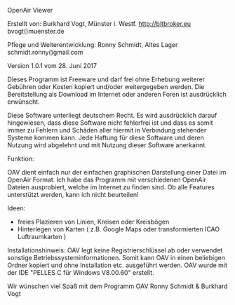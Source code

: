 OpenAir Viewer

Erstellt von: 
Burkhard Vogt, Münster i. Westf.
http://bitbroker.eu
bvogt()muenster.de

Pflege und Weiterentwicklung:
Ronny Schmidt, Altes Lager
schmidt.ronny()gmail.com

Version 1.0.1 vom 28. Juni 2017

Dieses Programm ist Freeware und darf frei ohne Erhebung weiterer Gebühren oder Kosten kopiert und/oder weitergegeben werden. Die Bereitstellung als Download im Internet oder anderen Foren ist ausdrücklich erwünscht.

Diese Software unterliegt deutschem Recht. Es wird ausdrücklich darauf hingewiesen, dass diese Software nicht fehlerfrei ist und dass es somit immer zu Fehlern und Schäden aller hiermit in Verbindung stehender Systeme kommen kann. Jede Haftung für diese Software und deren Nutzung wird abgelehnt und mit Nutzung dieser Software anerkannt.

Funktion:

OAV dient einfach nur der einfachen graphischen Darstellung einer Datei im OpenAir Format. Ich habe das Programm mit verschiedenen OpenAir Dateien ausprobiert, welche im Internet zu finden sind. Ob alle Features unterstützt werden, kann ich nicht beurteilen!

Ideen: 
- freies Plazieren von Linien, Kreisen oder Kreisbögen
- Hinterlegen von Karten ( z.B. Google Maps oder transformierten ICAO Luftraumkarten )

Installationshinweis:
OAV legt keine Registrierschlüssel ab oder verwendet sonstige Betriebssysteminformationen. Somit kann OAV in einen beliebigen Ordner kopiert und ohne Installation etc. ausgeführt werden. OAV wurde mit der IDE "PELLES C für Windows V8.00.60" erstellt.

Wir wünschen viel Spaß mit dem Programm OAV
Ronny Schmidt & Burkhard Vogt
